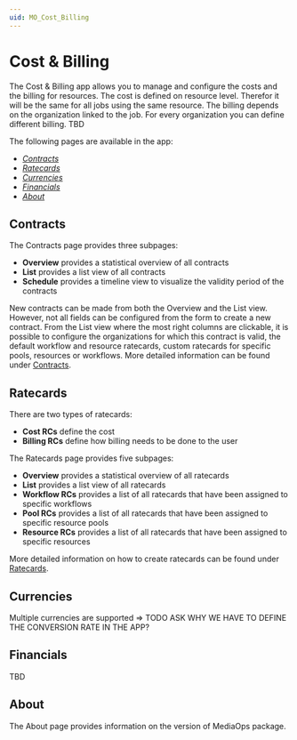 ```yaml
---
uid: MO_Cost_Billing
---
```


# Cost & Billing

The Cost & Billing app allows you to manage and configure the costs and the billing for resources. The cost is defined on resource level. Therefor it will be the same for all jobs using the same resource. The billing depends on the organization linked to the job. For every organization you can define different billing. TBD

The following pages are available in the app:

- [*Contracts*](#contracts)
- [*Ratecards*](#ratecards)
- [*Currencies*](#currencies)
- [*Financials*](#financials)
- [*About*](#about)

## Contracts

The Contracts page provides three subpages:

- **Overview** provides a statistical overview of all contracts
- **List** provides a list view of all contracts
- **Schedule** provides a timeline view to visualize the validity period of the contracts

New contracts can be made from both the Overview and the List view. However, not all fields can be configured from the form to create a new contract. From the List view where the most right columns are clickable, it is possible to configure the organizations for which this contract is valid, the default workflow and resource ratecards, custom ratecards for specific pools, resources or workflows. More detailed information can be found under [Contracts](xref:MO_CB_Contracts).

## Ratecards

There are two types of ratecards:

- **Cost RCs** define the cost
- **Billing RCs** define how billing needs to be done to the user

The Ratecards page provides five subpages:

- **Overview** provides a statistical overview of all ratecards
- **List** provides a list view of all ratecards
- **Workflow RCs** provides a list of all ratecards that have been assigned to specific workflows
- **Pool RCs** provides a list of all ratecards that have been assigned to specific resource pools
- **Resource RCs** provides a list of all ratecards that have been assigned to specific resources

More detailed information on how to create ratecards can be found under [Ratecards](xref:MO_CB_Ratecards).

## Currencies

Multiple currencies are supported => TODO ASK WHY WE HAVE TO DEFINE THE CONVERSION RATE IN THE APP?

## Financials

TBD

## About

The About page provides information on the version of MediaOps package.
